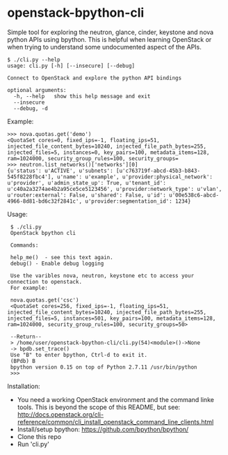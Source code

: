 openstack-bpython-cli
=====================

Simple tool for exploring the neutron, glance, cinder, keystone and nova python APIs using bpython. This is helpful when learning OpenStack or when trying to understand some undocumented aspect of the APIs.

    $ ./cli.py --help
    usage: cli.py [-h] [--insecure] [--debug]
    
    Connect to OpenStack and explore the python API bindings
    
    optional arguments:
      -h, --help   show this help message and exit
      --insecure
      --debug, -d

Example:

    >>> nova.quotas.get('demo')
    <QuotaSet cores=0, fixed_ips=-1, floating_ips=51, injected_file_content_bytes=10240, injected_file_path_bytes=255, injected_files=5, instances=0, key_pairs=100, metadata_items=128, ram=1024000, security_group_rules=100, security_groups=
    >>> neutron.list_networks()['networks'][0]
    {u'status': u'ACTIVE', u'subnets': [u'c763719f-abcd-45b3-b843-545f8228fbc4'], u'name': u'example', u'provider:physical_network': u'provider', u'admin_state_up': True, u'tenant_id': u'c40a2a3274ae4b2a95ce5ce5123456', u'provider:network_type': u'vlan', u'router:external': False, u'shared': False, u'id': u'00e538c6-abcd-4966-8d81-bd6c32f2841c', u'provider:segmentation_id': 1234}

Usage:

     $ ./cli.py 
     OpenStack bpython cli
      
     Commands:
     
     help_me()  - see this text again.
     debug() - Enable debug logging
     
     Use the varibles nova, neutron, keystone etc to access your connection to openstack.
     For example:
     
     nova.quotas.get('csc')
     <QuotaSet cores=256, fixed_ips=-1, floating_ips=51, injected_file_content_bytes=10240, injected_file_path_bytes=255,  injected_files=5, instances=501, key_pairs=100, metadata_items=128, ram=1024000, security_group_rules=100, security_groups=50>
     
     --Return--
     > /home/user/openstack-bpython-cli/cli.py(54)<module>()->None
     -> bpdb.set_trace()
     Use "B" to enter bpython, Ctrl-d to exit it.
     (BPdb) B
     bpython version 0.15 on top of Python 2.7.11 /usr/bin/python
     >>> 

Installation:

 - You need a working OpenStack environment and the command linke tools. This is beyond the scope of this README, but see:  http://docs.openstack.org/cli-reference/common/cli_install_openstack_command_line_clients.html
 - Install/setup bpython: https://github.com/bpython/bpython/
 - Clone this repo
 - Run 'cli.py'
